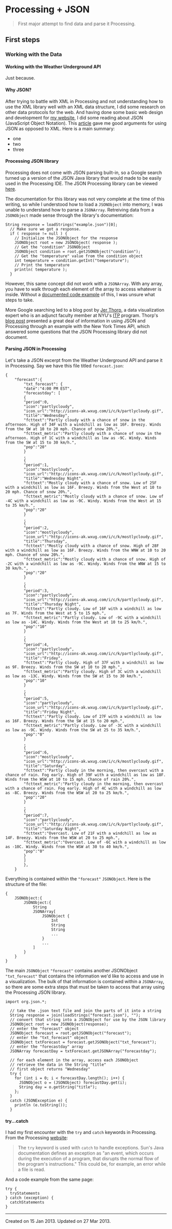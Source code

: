 # Processing + JSON
> First major attempt to find data and parse it Processing.

## First steps

### Working with the Data
#### Working with the Weather Underground API
Just because.

#### Why JSON?
After trying to battle with XML in Processing and not understanding how to use the XML library well with an XML data structure, I did some research on other data protocols for the web. And having done some basic web design and development for [my website](http://macklinu.com), I did some reading about JSON (JavaScript Object Notation). This [article](http://www.json.org/xml.html) gave me good arguments for using JSON as opposed to XML. Here is a main summary:

+ one
+ two
+ three

#### Processing JSON library
Processing does not come with JSON parsing built-in, so a Google search turned up a version of the JSON Java library that would made to be easily used in the Processing IDE. The JSON Processing library can be viewed [here](https://github.com/agoransson/JSON-processing).

The documentation for this library was not very complete at the time of this writing, so while I understood how to load a `JSONObject` into memory, I was unable to understand how to parse a `JSONArray`. Retreiving data from a `JSONObject` made sense through the library's documentation:

~~~
String response = loadStrings("example.json")[0];
  // Make sure we got a response.
  if ( response != null ) {
    // Initialize the JSONObject for the response
    JSONObject root = new JSONObject( response );
    // Get the "condition" JSONObject
    JSONObject condition = root.getJSONObject("condition");
    // Get the "temperature" value from the condition object
    int temperature = condition.getInt("temperature");
    // Print the temperature
    println( temperature );
  }

~~~

However, this same concept did not work with a `JSONArray`. With any array, you have to walk through each element of the array to access whatever is inside. Without a [documented code example](http://37signals.com/svn/posts/3018-api-design-for-humans) of this, I was unsure what steps to take.

More Google searching led to a blog post by [Jer Thorp](http://blprnt.com/), a data visualization expert who is an adjunct faculty member at NYU's [ITP](http://itp.nyu.edu/itp/) program. Thorp's [blog post](http://blog.blprnt.com/blog/blprnt/processing-json-the-new-york-times) presented a great deal of information in using JSON and Processing through an example with the New York Times API, which answered some questions that the JSON Processing library did not document.

#### Parsing JSON in Processing

Let's take a JSON excerpt from the Weather Underground API and parse it in Processing. Say we have this file titled `forecast.json`:  

~~~
{
    "forecast":{
        "txt_forecast": {
        "date":"4:00 PM EST",
        "forecastday": [
        {
        "period":0,
        "icon":"partlycloudy",
        "icon_url":"http://icons-ak.wxug.com/i/c/k/partlycloudy.gif",
        "title":"Wednesday",
        "fcttext":"Partly cloudy with a chance of snow in the afternoon. High of 34F with a windchill as low as 16F. Breezy. Winds from the SW at 10 to 20 mph. Chance of snow 20%.",
        "fcttext_metric":"Partly cloudy with a chance of snow in the afternoon. High of 1C with a windchill as low as -9C. Windy. Winds from the SW at 15 to 30 km/h.",
        "pop":"20"
        }
        ,
        {
        "period":1,
        "icon":"mostlycloudy",
        "icon_url":"http://icons-ak.wxug.com/i/c/k/mostlycloudy.gif",
        "title":"Wednesday Night",
        "fcttext":"Mostly cloudy with a chance of snow. Low of 25F with a windchill as low as 16F. Breezy. Winds from the West at 10 to 20 mph. Chance of snow 20%.",
        "fcttext_metric":"Mostly cloudy with a chance of snow. Low of -4C with a windchill as low as -9C. Windy. Winds from the West at 15 to 35 km/h.",
        "pop":"20"
        }
        ,
        {
        "period":2,
        "icon":"mostlycloudy",
        "icon_url":"http://icons-ak.wxug.com/i/c/k/mostlycloudy.gif",
        "title":"Thursday",
        "fcttext":"Mostly cloudy with a chance of snow. High of 28F with a windchill as low as 16F. Breezy. Winds from the WNW at 10 to 20 mph. Chance of snow 20%.",
        "fcttext_metric":"Mostly cloudy with a chance of snow. High of -2C with a windchill as low as -9C. Windy. Winds from the WNW at 15 to 30 km/h.",
        "pop":"20"
        }
        ,
        {
        "period":3,
        "icon":"partlycloudy",
        "icon_url":"http://icons-ak.wxug.com/i/c/k/partlycloudy.gif",
        "title":"Thursday Night",
        "fcttext":"Partly cloudy. Low of 16F with a windchill as low as 7F. Winds from the West at 5 to 15 mph.",
        "fcttext_metric":"Partly cloudy. Low of -9C with a windchill as low as -14C. Windy. Winds from the West at 10 to 25 km/h.",
        "pop":"10"
        }
        ,
        {
        "period":4,
        "icon":"partlycloudy",
        "icon_url":"http://icons-ak.wxug.com/i/c/k/partlycloudy.gif",
        "title":"Friday",
        "fcttext":"Partly cloudy. High of 37F with a windchill as low as 9F. Breezy. Winds from the SW at 10 to 20 mph.",
        "fcttext_metric":"Partly cloudy. High of 3C with a windchill as low as -13C. Windy. Winds from the SW at 15 to 30 km/h.",
        "pop":"10"
        }
        ,
        {
        "period":5,
        "icon":"partlycloudy",
        "icon_url":"http://icons-ak.wxug.com/i/c/k/partlycloudy.gif",
        "title":"Friday Night",
        "fcttext":"Partly cloudy. Low of 27F with a windchill as low as 16F. Breezy. Winds from the SW at 15 to 20 mph.",
        "fcttext_metric":"Partly cloudy. Low of -3C with a windchill as low as -9C. Windy. Winds from the SW at 25 to 35 km/h.",
        "pop":"0"
        }
        ,
        {
        "period":6,
        "icon":"mostlycloudy",
        "icon_url":"http://icons-ak.wxug.com/i/c/k/mostlycloudy.gif",
        "title":"Saturday",
        "fcttext":"Partly cloudy in the morning, then overcast with a chance of rain. Fog early. High of 39F with a windchill as low as 18F. Winds from the WSW at 10 to 15 mph. Chance of rain 20%.",
        "fcttext_metric":"Partly cloudy in the morning, then overcast with a chance of rain. Fog early. High of 4C with a windchill as low as -8C. Breezy. Winds from the WSW at 20 to 25 km/h.",
        "pop":"20"
        }
        ,
        {
        "period":7,
        "icon":"partlycloudy",
        "icon_url":"http://icons-ak.wxug.com/i/c/k/partlycloudy.gif",
        "title":"Saturday Night",
        "fcttext":"Overcast. Low of 21F with a windchill as low as 14F. Breezy. Winds from the WSW at 20 to 25 mph.",
        "fcttext_metric":"Overcast. Low of -6C with a windchill as low as -10C. Windy. Winds from the WSW at 30 to 40 km/h.",
        "pop":"0"
        }
        ]
        },
    }
~~~

Everything is contained within the `"forecast"` `JSONObject`. Here is the structure of the file:

~~~
{
    JSONObject:{
        JSONObject:{
            String
            JSONArray[
                JSONObject {
                    Int
                    String
                    String
                    ...
                }
                ...
            ]
        }
    }
}
~~~

The main `JSONObject` `"forecast"` contains another JSONObject `"txt_forecast"` that contains the information we'd like to access and use in a visualization. The bulk of that information is contained within a `JSONArray`, so there are some extra steps that must be taken to access that array using the Processing JSON library.

~~~
import org.json.*;  

  // take the .json text file and join the parts of it into a string 
  String response = join(loadStrings("forecast.json"), "");
  // convert that string into a JSONObject for use by the JSON library
  JSONObject root = new JSONObject(response);
  // enter the "forecast" object 
  JSONObject forecast = root.getJSONObject("forecast");
  // enter the "txt_forecast" object 
  JSONObject txtForecast = forecast.getJSONObject("txt_forecast");
  // enter the "forecastday" array 
  JSONArray forecastDay = txtForecast.getJSONArray("forecastday");  

  // for each element in the array, access each JSONObject 
  // retrieve the data in the String "title" 
  // first object returns "Wednesday" 
  try {
    for (int i = 0; i < forecastDay.length(); i++) {
      JSONObject o = (JSONObject) forecastDay.get(i);
      String day = o.getString("title");
    };
  }
  catch (JSONException e) {  
    println (e.toString());
  }

~~~

#### try...catch
I had my first encounter with the `try` and `catch` keywords in Processing. From the Processing [website](http://processing.org/reference/try.html):
> The `try` keyword is used with `catch` to handle exceptions. Sun's Java documentation defines an exception as "an event, which occurs during the execution of a program, that disrupts the normal flow of the program's instructions." This could be, for example, an error while a file is read.

And a code example from the same page:
~~~
try {  
  tryStatements  
} catch (exception) {  
  catchStatements  
}
~~~

* * * 
  
Created on 15 Jan 2013. Updated on 27 Mar 2013.